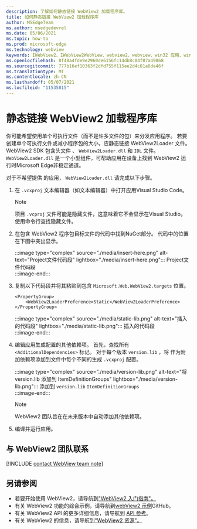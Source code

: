 ```yaml
---
description: 了解如何静态链接 WebView2 加载程序库。
title: 如何静态链接 WebView2 加载程序库
author: MSEdgeTeam
ms.author: msedgedevrel
ms.date: 05/06/2021
ms.topic: how-to
ms.prod: microsoft-edge
ms.technology: webview
keywords: IWebView2、IWebView2WebView、webview2、webview、win32 应用、win32、edge、ICoreWebView2、ICoreWebView2Host、浏览器控件、边缘 html
ms.openlocfilehash: 8f48a4fde9e2960de6156fc14db8c84f87a49868
ms.sourcegitcommit: 777b16ef10363f2dfd755f115ee2d4c81a8de46f
ms.translationtype: MT
ms.contentlocale: zh-CN
ms.lasthandoff: 05/07/2021
ms.locfileid: "11535815"
---
```

# <a name="statically-link-the-webview2-loader-library"></a>静态链接 WebView2 加载程序库  

你可能希望使用单个可执行文件（而不是许多文件的包）来分发应用程序。 若要创建单个可执行文件或减小程序包的大小，应静态链接 WebView2Loader 文件。 WebView2 SDK 包含头文件 、 `WebView2Loader.dll` 和 `IDL` 文件。 `WebView2Loader.dll` 是一个小型组件，可帮助应用在设备上找到 WebView2 运行时Microsoft Edge非稳定通道。  

对于不希望提供 的应用， `WebView2Loader.dll` 请完成以下步骤。  

1.  在 `.vcxproj` 文本编辑器（如文本编辑器）中打开应用Visual Studio Code。  
    
    > [!NOTE]
    > 项目 `.vcproj` 文件可能是隐藏文件，这意味着它不会显示在Visual Studio。  使用命令行查找隐藏文件。  
    
1.  在包含 WebView2 程序包目标文件的代码中找到NuGet部分。  代码中的位置在下图中突出显示。  
    
    :::image type="complex" source="./media/insert-here.png" alt-text="Project文件代码段" lightbox="./media/insert-here.png":::
       Project文件代码段   
    :::image-end:::  
    
1.  复制以下代码段并将其粘贴到包含 `Microsoft.Web.WebView2.targets` 位置。  
    
    ```xaml
    <PropertyGroup> 
        <WebView2LoaderPreference>Static</WebView2LoaderPreference> 
    </PropertyGroup>
    ```  
    
    :::image type="complex" source="./media/static-lib.png" alt-text="插入的代码段" lightbox="./media/static-lib.png":::
       插入的代码段  
    :::image-end:::  
    
1.  编辑应用生成配置的其他依赖项。  首先，查找所有 `<AdditionalDependencies>` 标记。 对于每个版本 `version.lib` ，将 作为附加依赖项添加到文件中每个不同的生成 `.vcxproj` 配置。  
    
    :::image type="complex" source="./media/version-lib.png" alt-text="将 version.lib 添加到 ItemDefinitionGroups" lightbox="./media/version-lib.png":::
       添加到 `version.lib` `ItemDefinitionGroups`  
    :::image-end:::  
    
    > [!NOTE]
    > WebView2 团队旨在在未来版本中自动添加其他依赖项。  
    
1.  编译并运行应用。  
    
## <a name="getting-in-touch-with-the-webview2-team"></a>与 WebView2 团队联系  

[!INCLUDE [contact WebView team note](../includes/contact-webview-team-note.md)]  

## <a name="see-also"></a>另请参阅  

*   若要开始使用 WebView2，请导航到["WebView2 入门指南"。][Webview2MainGetStarted]  
*   有关 WebView2 功能的综合示例，请导航到[webView2 示例][GithubMicrosoftedgeWebview2samples]GitHub。
*   有关 WebView2 API 的更多详细信息，请导航到 [API 参考][Webview2ApiReference]。
*   有关 WebView2 的信息，请导航到["WebView2 资源"。][Webview2MainNextSteps]
    
<!-- links -->  

[DevtoolsGuideChromiumMain]: ../index.md "Microsoft Edge (Chromium) 开发人员工具 | Microsoft Docs"  

[Webview2ApiReference]: ../webview2-api-reference.md "Microsoft EdgeWebView2 API 参考|Microsoft Docs"  
[Webview2MainNextSteps]: ../index.md#next-steps "下一步 - WebView2 Microsoft Edge预览 (简介) |Microsoft Docs"  
[Webview2MainGetStarted]: ../index.md#get-started "入门 - WebView2 Microsoft Edge预览 (简介) |Microsoft Docs"  

[GithubMicrosoftedgeWebviewfeedbackMain]: https://github.com/MicrosoftEdge/WebViewFeedback "WebView 反馈 - MicrosoftEdge/WebViewFeedback |GitHub"  
[GithubMicrosoftedgeWebview2samples]: https://github.com/MicrosoftEdge/WebView2Samples "WebView2 示例 - MicrosoftEdge/WebView2Samples |GitHub"  

[GithubMicrosoftVscodeJSDebugWhatsNew]: https://github.com/microsoft/vscode-js-debug#whats-new "新增功能- 适用于 Visual Studio Code 的 JavaScript 调试程序 - microsoft/vscode-js-debug |GitHub"  

[GithubMicrosoftVscodeEdgeDebug2ReadmeChromiumWebviewApplications]: https://github.com/microsoft/vscode-edge-debug2/blob/master/README.md#microsoft-edge-chromium-webview-applications "Microsoft Edge (Chromium) WebView 应用程序 - Visual Studio Code - 调试器 for Microsoft Edge - microsoft/vscode-edge-debug2 |GitHub"  
